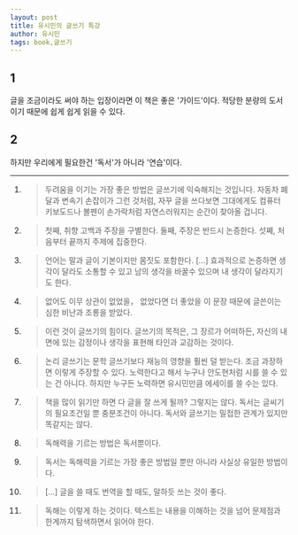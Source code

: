 ```yaml
---
layout: post
title: 유시민의 글쓰기 특강
author: 유시민
tags: book,글쓰기
---
```


## 1
글을 조금이라도 써야 하는 입장이라면 이 책은 좋은 '가이드'이다. 적당한 분량의 도서이기 때문에 쉽게 쉽게 읽을 수 있다.

## 2
하지만 우리에게 필요한건 '독서'가 아니라 '연습'이다.

---

1. > 두려움을 이기는 가장 좋은 방법은 글쓰기에 익숙해지는 것입니다. 자동차 폐달과 변속기 손잡이가 그런 것처럼, 자꾸 글을 쓰다보면 그대에게도 컴퓨터 키보도드나 볼펜이 손가락처럼 자연스러워지는 순간이 찾아올 겁니다.

2. > 첫째, 취향 고백과 주장을 구별한다. 둘째, 주장은 반드시 논증한다. 섯쪠, 처음부터 끝까지 주제에 집중한다.

3. > 언어는 말과 글이 기본이지만 몸짓도 포함한다. [...] 효과적으로 논증하면 생각이 달라도 소통할 수 있고 남의 생각을 바꿀수 있으며 내 생각이 달라지기도 한다.

4. > 없어도 이무 상관이 없었을， 없었다면 더 좋았을 이 문장 때문에 글쓴이는 심한 비난과 조롱을 받았다.

5. > 이런 것이 글쓰기의 힘이다. 글쓰기의 목적은, 그 장르가 어떠하든, 자신의 내면에 있는 감정이나 생각을 표현해 타인과 교감하는 것이다.

6. > 논리 글쓰기는 문학 글쓰기보다 재능의 영향을 훨씬 덜 받는다. 조금 과장하면 이렇게 주장할 수 있다. 노력한다고 해서 누구나 안도현처럼 시를 쓸 수 있는 건 아니다. 하지만 누구든 노력하면 유시민만큼 에세이를 쓸 수는 있다.

7. > 책을 많이 읽기만 하면 다 글을 잘 쓰게 될까? 그렇지는 않다. 독서는 글씨기의 필요조건일 뿐 충분조건이 아니다. 독서와 글쓰기는 밀접한 관계가 있지만 똑같지는 않다.

8. > 독해력을 기르는 방법은 독서뿐이다.

9. > 독서는 독해력을 기르는 가장 좋은 방법일 뿐만 아니라 사실상 유일한 방법이다.

10. > [...] 글을 쓸 때도 번역을 할 때도, 말하듯 쓰는 것이 좋다.

11. > 독해는 이렇게 하는 것이다. 텍스트는 내용을 이해하는 것을 넘어 문제점과 한계까지 탐색하면서 읽어야 한다.
